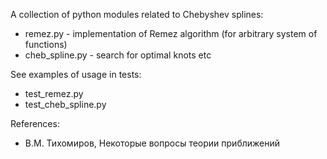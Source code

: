 A collection of python modules related to Chebyshev splines:
* remez.py - implementation of Remez algorithm (for arbitrary system of functions)
* cheb_spline.py - search for optimal knots etc

See examples of usage in tests:
* test_remez.py
* test_cheb_spline.py

References:
* В.М. Тихомиров, Некоторые вопросы теории приближений
